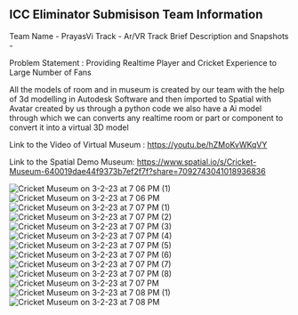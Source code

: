 ICC Eliminator Submisison
Team Information
------------
Team Name - PrayasVi
Track - Ar/VR Track
Brief Description and Snapshots - 

Problem Statement : Providing Realtime Player and Cricket Experience to Large Number of Fans 

All the models of room and in museum is created by our team with the help of 3d modelling in Autodesk Software and then imported to Spatial with Avatar created by us through a python code we also have a Ai model through which we can converts any realtime room or part or component to convert it into a virtual 3D model

Link to the Video of Virtual Museum : https://youtu.be/hZMoKvWKqVY

Link to the Spatial Demo Museum: https://www.spatial.io/s/Cricket-Museum-640019dae44f9373b7ef2f7f?share=7092743041018936836

![Cricket Museum on 3-2-23 at 7 06 PM (1)](https://user-images.githubusercontent.com/126787371/222451797-e3867101-623c-4bd0-918d-aa2376a41304.png)
![Cricket Museum on 3-2-23 at 7 06 PM](https://user-images.githubusercontent.com/126787371/222451883-65a4fa7e-7dce-4175-bccc-274ba1b7e4ff.png)
![Cricket Museum on 3-2-23 at 7 07 PM (1)](https://user-images.githubusercontent.com/126787371/222451927-3c1dc3f5-c2f4-4701-874d-5fa44a198b39.png)
![Cricket Museum on 3-2-23 at 7 07 PM (2)](https://user-images.githubusercontent.com/126787371/222451997-6b5f89b5-94b0-49c4-96a9-c29b8d26959c.png)
![Cricket Museum on 3-2-23 at 7 07 PM (3)](https://user-images.githubusercontent.com/126787371/222452015-dc193ed3-5148-43a0-b180-953f5ce22507.png)
![Cricket Museum on 3-2-23 at 7 07 PM (4)](https://user-images.githubusercontent.com/126787371/222452030-d2163519-dfc3-4740-9c6e-3823a9a3d96a.png)
![Cricket Museum on 3-2-23 at 7 07 PM (5)](https://user-images.githubusercontent.com/126787371/222452053-65420899-e95d-4d23-838f-a0e72246a044.png)
![Cricket Museum on 3-2-23 at 7 07 PM (6)](https://user-images.githubusercontent.com/126787371/222452072-09c82ab6-934d-4e98-9b99-85bc8679472e.png)
![Cricket Museum on 3-2-23 at 7 07 PM (7)](https://user-images.githubusercontent.com/126787371/222452097-439c8de7-847c-411b-bd51-93bb60a8ae05.png)
![Cricket Museum on 3-2-23 at 7 07 PM (8)](https://user-images.githubusercontent.com/126787371/222452144-1fbf5a0c-8f84-4d13-885b-68be6bfd1f9f.png)
![Cricket Museum on 3-2-23 at 7 07 PM](https://user-images.githubusercontent.com/126787371/222452170-3dbf2578-b5c1-4de5-b160-48c9f3335d5d.png)
![Cricket Museum on 3-2-23 at 7 08 PM (1)](https://user-images.githubusercontent.com/126787371/222452201-b043d6a7-0a36-4d1f-8f48-1923eb95941d.png)
![Cricket Museum on 3-2-23 at 7 08 PM](https://user-images.githubusercontent.com/126787371/222452216-7b612136-e8b2-4f81-954e-be49df766326.png)
